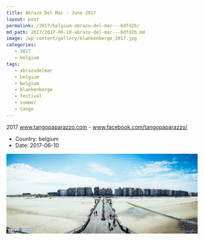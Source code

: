 ```yaml
---
title: Abrazo Del Mar - June 2017
layout: post
permalink: /2017/belgium-abrazo-del-mar---6dfd2b/
md_path: 2017/2017-06-10-abrazo-del-mar---6dfd2b.md
image: /wp-content/gallery/blankenberge_2017.jpg
categories:
   - 2017
   - belgium
tags:
   - abrazodelmar
   - belgium
   - belgium
   - blankenberge
   - festival
   - summer
   - tango
---
```

2017 www.tangopaparazzo.com - www.facebook.com/tangopaparazzo/

* Country: belgium
* Date: 2017-06-10

![Abrazo Del Mar - June 2017](/wp-content/gallery/blankenberge_2017.jpg)

